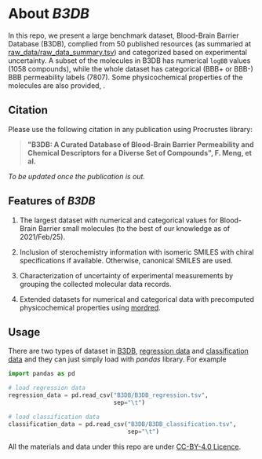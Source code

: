 # About *B3DB*

In this repo, we present a large benchmark dataset, Blood-Brain Barrier Database (B3DB), complied
from 50 published resources (as summaried at
[raw_data/raw_data_summary.tsv](raw_data/raw_data_summary.tsv)) and categorized based on
experimental uncertainty. A subset of the
molecules in B3DB has numerical `logBB` values (1058 compounds), while the whole dataset
has categorical (BBB+ or BBB-) BBB permeability labels (7807). Some physicochemical properties
of the molecules are also provided, .

## Citation

Please use the following citation in any publication using Procrustes library:

> **"B3DB: A Curated Database of Blood-Brain Barrier Permeability and Chemical Descriptors for a
Diverse Set of Compounds", F. Meng, et al.**

*To be updated once the publication is out.*

## Features of *B3DB*

1. The largest dataset with numerical and categorical values for Blood-Brain Barrier small molecules
    (to the best of our knowledge as of 2021/Feb/25).

2. Inclusion of sterochemistry information with isomeric SMILES with chiral specifications if
    available. Otherwise, canonical SMILES are used.

3. Characterization of uncertainty of experimental measurements by grouping the collected molecular
    data records.

4. Extended datasets for numerical and categorical data with precomputed physicochemical properties
    using [mordred](https://github.com/mordred-descriptor/mordred).

## Usage

There are two types of dataset in [B3DB](B3DB), [regression data](B3DB/B3DB_regression.tsv)
and [classification data](B3DB/B3DB_classification.tsv) and they can just simply load with *pandas*
library. For example

```python
import pandas as pd

# load regression data
regression_data = pd.read_csv("B3DB/B3DB_regression.tsv",
                              sep="\t")

# load classification data
classification_data = pd.read_csv("B3DB/B3DB_classification.tsv",
                                  sep="\t")
```

All the materials and data under this repo are under
[CC-BY-4.0 Licence](https://creativecommons.org/licenses/by/4.0/legalcode).
